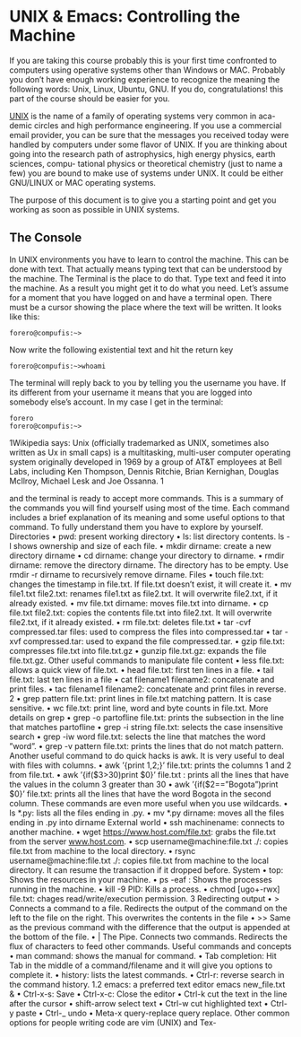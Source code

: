 #  UNIX & Emacs: Controlling the Machine

If you are taking this course probably this is your first time confronted to computers using operative systems other than Windows or MAC. Probably you don’t have enough working experience to recognize the meaning the following words: Unix, Linux, Ubuntu, GNU. If you do, congratulations! this part of the course should be easier for you.

[UNIX](https://es.wikipedia.org/wiki/Unix) is the name of a family of operating systems very common in aca- demic circles and high performance engineering. If you use a commercial email provider, you can be sure that the messages you received today were handled by computers under some flavor of UNIX. If you are thinking about going into the research path of astrophysics, high energy physics, earth sciences, compu- tational physics or theoretical chemistry (just to name a few) you are bound to make use of systems under UNIX. It could be either GNU/LINUX or MAC operating systems.

The purpose of this document is to give you a starting point and get you working as soon as possible in UNIX systems.

## The Console

In UNIX environments you have to learn to control the machine. This can be done with text. That actually means typing text that can be understood by the machine.
The Terminal is the place to do that. Type text and feed it into the machine. As a result you might get it to do what you need.
Let’s assume for a moment that you have logged on and have a terminal open. There must be a cursor showing the place where the text will be written. It looks like this:

```
forero@compufis:~>
```

Now write the following existential text and hit the return key
```
forero@compufis:~>whoami
```

The terminal will reply back to you by telling you the username you have. If its different from your username it means that you are logged into somebody else’s account. In my case I get in the terminal:
```
forero
forero@compufis:~>
```
1Wikipedia says: Unix (officially trademarked as UNIX, sometimes also written as Ux in small caps) is a multitasking, multi-user computer operating system originally developed in 1969 by a group of AT&T employees at Bell Labs, including Ken Thompson, Dennis Ritchie, Brian Kernighan, Douglas McIlroy, Michael Lesk and Joe Ossanna.
1
 
and the terminal is ready to accept more commands.
This is a summary of the commands you will find yourself using most of
the time. Each command includes a brief explanation of its meaning and some useful options to that command. To fully understand them you have to explore by yourself.
Directories
• pwd: present working directory
• ls: list directory contents. ls -l shows ownership and size of each file.
• mkdir dirname: create a new directory dirname
• cd dirname: change your directory to dirname.
• rmdir dirname: remove the directory dirname. The directory has to be empty. Use rmdir -r dirname to recursively remove dirname.
Files
• touch file.txt: changes the timestamp in file.txt. If file.txt doesn’t exist, it will create it.
• mv file1.txt file2.txt: renames file1.txt as file2.txt. It will overwrite file2.txt, if it already existed.
• mv file.txt dirname: moves file.txt into dirname.
• cp file.txt file2.txt: copies the contents file.txt into file2.txt.
It will overwrite file2.txt, if it already existed.
• rm file.txt: deletes file.txt
• tar -cvf compressed.tar files: used to compress the files into compressed.tar
• tar -xvf compressed.tar: used to expand the file compressed.tar.
• gzip file.txt: compresses file.txt into file.txt.gz
• gunzip file.txt.gz: expands the file file.txt.gz.
Other useful commands to manipulate file content
• less file.txt: allows a quick view of file.txt.
• head file.txt: first ten lines in a file.
• tail file.txt: last ten lines in a file
• cat filename1 filename2: concatenate and print files.
• tac filename1 filename2: concatenate and print files in reverse.
2
• grep pattern file.txt: print lines in file.txt matching pattern. It is case sensitive.
• wc file.txt: print line, word and byte counts in file.txt.
More details on grep
• grep -o partofline file.txt: prints the subsection in the line that matches partofline
• grep -i string file.txt: selects the case insensitive search
• grep -iw word file.txt: selects the line that matches the word ”word”.
• grep -v pattern file.txt: prints the lines that do not match pattern.
Another useful command to do quick hacks is awk. It is very useful to deal with files with columns.
• awk ’{print $1,$2;}’ file.txt: prints the columns 1 and 2 from file.txt.
• awk ’{if($3>30)print $0}’ file.txt : prints all the lines that have
the values in the column 3 greater than 30
• awk ’{if($2==”Bogota”)print $0}’ file.txt: prints all the lines that
have the word Bogota in the second column.
These commands are even more useful when you use wildcards.
• ls *.py: lists all the files ending in .py.
• mv *.py dirname: moves all the files ending in .py into dirname
External world
• ssh machinename: connects to another machine.
• wget https://www.host.com/file.txt: grabs the file.txt from the
server www.host.com.
• scp username@machine:file.txt ./: copies file.txt from machine to
the local directory.
• rsync username@machine:file.txt ./: copies file.txt from machine to the local directory. It can resume the transaction if it dropped before.
System
• top: Shows the resources in your machine.
• ps -eaf : Shows the processes running in the machine.
• kill -9 PID: Kills a process.
• chmod [ugo+-rwx] file.txt: chages read/write/execution permission.
3
Redirecting output
• > Connects a command to a file. Redirects the output of the command on the left to the file on the right. This overwrites the contents in the file
• >> Same as the previous command with the difference that the output is appended at the bottom of the file.
• | The Pipe. Connects two commands. Redirects the flux of characters to feed other commands.
Useful commands and concepts
• man command: shows the manual for command.
• Tab completion: Hit Tab in the middle of a command/filename and it will
give you options to complete it.
• history: lists the latest commands.
• Ctrl-r: reverse search in the command history.
1.2 emacs: a preferred text editor
emacs new_file.txt & • Ctrl-x-s: Save
• Ctrl-x-c: Close the editor
• Ctrl-k cut the text in the line after the cursor • shift-arrow select text
• Ctrl-w cut highlighted text
• Ctrl-y paste
• Ctrl-_ undo
• Meta-x query-replace query replace.
Other common options for people writing code are vim (UNIX) and Tex-
